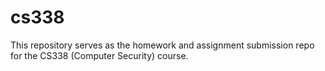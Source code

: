 # cs338
This repository serves as the homework and assignment submission repo for the CS338 (Computer Security) course.
